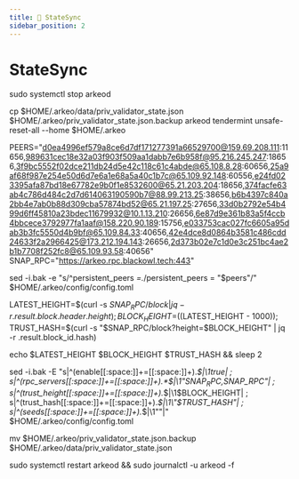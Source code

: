 ```yaml
---
title: 🔄 StateSync
sidebar_position: 2
---
```


# StateSync

sudo systemctl stop arkeod

cp $HOME/.arkeo/data/priv_validator_state.json $HOME/.arkeo/priv_validator_state.json.backup
arkeod tendermint unsafe-reset-all --home $HOME/.arkeo

PEERS="d0ea4996ef579a8ce6d7df171277391a66529700@159.69.208.111:11656,989631cec18e32a03f903f509aa1dabb7e6b958f@95.216.245.247:18656,3f9bc5552f02dce211db24d5e42c118c61c4abde@65.108.8.28:60656,25a9af68f987e254e50d6d7e6a1e68a5a40c1b7c@65.109.92.148:60556,e24fd023395afa87bd18e67782e9b0f1e8532600@65.21.203.204:18656,374facfe63ab4c786d484c2d7d614063190590b7@88.99.213.25:38656,b6b4397c840a2bb4e7ab0b88d309cba57874bd52@65.21.197.25:27656,33d0b2792e54b499d6ff45810a23bdec11679932@10.1.13.210:26656,6e87d9e361b83a5f4ccb4bbcece3792977fa1aaf@158.220.90.189:15756,e033753cac027fc6605a95dab3b3fc5550d4b9bf@65.109.84.33:40656,42e4dce8d0864b3581c486cdd24633f2a2966425@173.212.194.143:26656,2d373b02e7c1d0e3c251bc4ae2b1b7708f252fc8@65.109.93.58:40656"
SNAP_RPC="https://arkeo.rpc.blackowl.tech:443"

sed -i.bak -e "s/^persistent_peers *=.*/persistent_peers = \"$peers\"/" $HOME/.arkeo/config/config.toml 

LATEST_HEIGHT=$(curl -s $SNAP_RPC/block | jq -r .result.block.header.height);
BLOCK_HEIGHT=$((LATEST_HEIGHT - 1000));
TRUST_HASH=$(curl -s "$SNAP_RPC/block?height=$BLOCK_HEIGHT" | jq -r .result.block_id.hash) 

echo $LATEST_HEIGHT $BLOCK_HEIGHT $TRUST_HASH && sleep 2

sed -i.bak -E "s|^(enable[[:space:]]+=[[:space:]]+).*$|\1true| ;
s|^(rpc_servers[[:space:]]+=[[:space:]]+).*$|\1\"$SNAP_RPC,$SNAP_RPC\"| ;
s|^(trust_height[[:space:]]+=[[:space:]]+).*$|\1$BLOCK_HEIGHT| ;
s|^(trust_hash[[:space:]]+=[[:space:]]+).*$|\1\"$TRUST_HASH\"| ;
s|^(seeds[[:space:]]+=[[:space:]]+).*$|\1\"\"|" $HOME/.arkeo/config/config.toml

mv $HOME/.arkeo/priv_validator_state.json.backup $HOME/.arkeo/data/priv_validator_state.json

sudo systemctl restart arkeod && sudo journalctl -u arkeod -f
